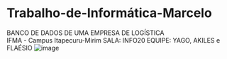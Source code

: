 # Trabalho-de-Informática-Marcelo
BANCO DE DADOS DE UMA EMPRESA DE LOGÍSTICA<br/>
IFMA - Campus Itapecuru-Mirim
SALA: INFO20 
EQUIPE: YAGO, AKILES e FLAÉSIO
![image](https://github.com/flaesio1/trabalho-de-inform-tica-Marcelo/assets/161402864/c54d84a2-e4be-4432-9e04-8ed57a04fb3a)
